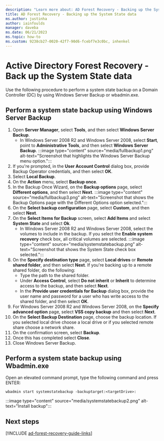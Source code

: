 ```yaml
---
description: "Learn more about: AD Forest Recovery - Backing up the System State data"
title: AD Forest Recovery - Backing up the System State data
ms.author: justinha
author: iainfoulds
manager: daveba
ms.date: 06/21/2023
ms.topic: how-to
ms.custom: 9238cb27-0020-42f7-90d6-fcebf7e3c0bc, inhenkel
---
```


# Active Directory Forest Recovery - Back up the System State data

Use the following procedure to perform a system state backup on a Domain Controller (DC) by using Windows Server Backup or wbadmin.exe.

## Perform a system state backup using Windows Server Backup

1. Open **Server Manager**, select **Tools**, and then select **Windows Server Backup**.
   - In Windows Server 2008 R2 and Windows Server 2008, select **Start**, point to **Administrative Tools**, and then select **Windows Server Backup**.
   :::image type="content" source="media/fullbackup1.png" alt-text="Screenshot that highlights the Windows Server Backup menu option.":::
1. If you're prompted, in the **User Account Control** dialog box, provide Backup Operator credentials, and then select **OK**.
1. Select **Local Backup**.
1. On the **Action** menu, select **Backup once**.
1. In the Backup Once Wizard, on the **Backup options** page, select **Different options**, and then select **Next**.
    :::image type="content" source="media/fullbackup3.png" alt-text="Screenshot that shows the Backup Options page with the Different Options option selected.":::
1. On the **Select backup configuration** page, select **Custom**, and then select **Next**.
1. On the **Select Items for Backup** screen, select **Add Items** and select **System State** and select **Ok**.
   - In Windows Server 2008 R2 and Windows Server 2008, select the volumes to include in the backup. If you select the **Enable system recovery** check box, all critical volumes are selected.
    :::image type="content" source="media/systemstatebackup.png" alt-text="Screenshot that shows the System State check box selected.":::
1. On the **Specify destination type** page, select **Local drives** or **Remote shared folder**, and then select **Next**.  If you're backing up to a remote shared folder, do the following:
   - Type the path to the shared folder.
   - Under **Access Control**, select **Do not inherit** or **Inherit** to determine access to the backup, and then select **Next**.
   - In the **Provide user credentials for Backup** dialog box, provide the user name and password for a user who has write access to the shared folder, and then select **OK**.
1. For Windows Server 2008 R2 and Windows Server 2008, on the **Specify advanced option** page, select **VSS copy backup** and then select **Next**.
1. On the **Select Backup Destination** page, choose the backup location.  If you selected local drive choose a local drive or if you selected remote share choose a network share.
1. On the confirmation screen, select **Backup**.
1. Once this has completed select **Close**.
1. Close Windows Server Backup.

## Perform a system state backup using Wbadmin.exe

Open an elevated command prompt, type the following command and press ENTER:

   ```cli
   wbadmin start systemstatebackup -backuptarget:<targetDrive>:
   ```

   :::image type="content" source="media/systemstatebackup2.png" alt-text="Install backup":::

## Next steps

[!INCLUDE [ad-forest-recovery-guide-links](includes/ad-forest-recovery-guide-links.md)]
